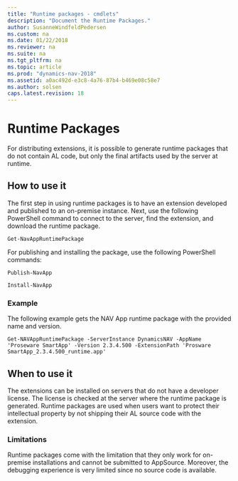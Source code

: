 ```yaml
---
title: "Runtime packages - cmdlets"
description: "Document the Runtime Packages."
author: SusanneWindfeldPedersen
ms.custom: na
ms.date: 01/22/2018
ms.reviewer: na
ms.suite: na
ms.tgt_pltfrm: na
ms.topic: article
ms.prod: "dynamics-nav-2018"
ms.assetid: a0ac492d-e3c8-4a76-87b4-b469e08c58e7
ms.author: solsen
caps.latest.revision: 18
---
```



# Runtime Packages
For distributing extensions, it is possible to generate runtime packages that do not contain AL code, but only the final artifacts used by the server at runtime. 

## How to use it
The first step in using runtime packages is to have an extension developed and published to an on-premise instance.
Next, use the following PowerShell command to connect to the server, find the extension, and download the runtime package.

`Get-NavAppRuntimePackage`

For publishing and installing the package, use the following PowerShell commands: 

`Publish-NavApp`

`Install-NavApp`

### Example 

The following example gets the NAV App runtime package with the provided name and version.

`Get-NAVAppRuntimePackage -ServerInstance DynamicsNAV -AppName 'Proseware SmartApp' -Version 2.3.4.500 -ExtensionPath 'Prosware SmartApp_2.3.4.500_runtime.app'`

## When to use it 

The extensions can be installed on servers that do not have a developer license. The license is checked at the server where the runtime package is generated. 
Runtime packages are used when users want to protect their intellectual property by not shipping their AL source code with the extension. 

### Limitations 

Runtime packages come with the limitation that they only work for on-premise installations and cannot be submitted to AppSource. Moreover, the debugging experience is very limited since no source code is available. 
 


